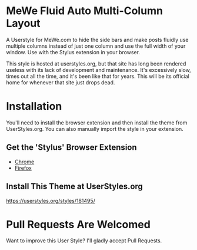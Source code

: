 
# MeWe Fluid Auto Multi-Column Layout

A Userstyle for MeWe.com to hide the side bars and make posts fluidly use multiple columns instead of just one column and use the full width of your window. Use with the Stylus extension in your browser.

This style is hosted at userstyles.org, but that site has long been rendered useless with its lack of development and maintenance. It's excessively slow, times out all the time, and it's been like that for years. This will be its official home for whenever that site just drops dead.

# Installation

You'll need to install the browser extension and then install the theme from UserStyles.org. You can also manually import the style in your extension.

## Get the 'Stylus' Browser Extension

- [Chrome](https://chrome.google.com/webstore/detail/stylus/clngdbkpkpeebahjckkjfobafhncgmne)
- [Firefox](https://addons.mozilla.org/firefox/addon/styl-us/)
  
## Install This Theme at UserStyles.org

https://userstyles.org/styles/181495/

# Pull Requests Are Welcomed

Want to improve this User Style? I'll gladly accept Pull Requests.
